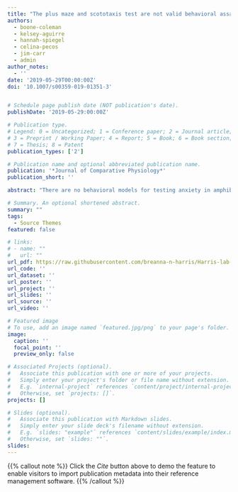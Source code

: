 ```yaml
---
title: "The plus maze and scototaxis test are not valid behavioral assays for anxiety assessment in the South African clawed frog"
authors:
  - boone-coleman
  - kelsey-aguirre
  - hannah-spiegel
  - celina-pecos
  - jim-carr
  - admin
author_notes:
  - ''
date: '2019-05-29T00:00:00Z'
doi: '10.1007/s00359-019-01351-3'


# Schedule page publish date (NOT publication's date).
publishDate: '2019-05-29:00:00Z'

# Publication type.
# Legend: 0 = Uncategorized; 1 = Conference paper; 2 = Journal article;
# 3 = Preprint / Working Paper; 4 = Report; 5 = Book; 6 = Book section;
# 7 = Thesis; 8 = Patent
publication_types: ['2']

# Publication name and optional abbreviated publication name.
publication: '*Journal of Comparative Physiology*'
publication_short: ''

abstract: "There are no behavioral models for testing anxiety in amphibians, a group of animals widely used for developmental, ecotoxicological, and genetic research. We aimed to validate two common rodent paradigms, the plus maze and the scototaxis test, for use in the aquatic African clawed frog (Xenopus laevis). We predicted: (a) that frogs would prefer the dark, vs. light, portions of the testing arenas (face validity), (b) that this behavior could be altered with acute administration of anxio-selective drugs (construct validity), and (c) that time spent in the dark portions of the arenas would be positively correlated (predictive validity). Prior to testing, frogs were treated with fluoxetine (selective serotonin reuptake inhibitor [SSRI]), desipramine (serotonin- and norepinephrine-reuptake inhibitor), caffeine (methylxanthine, adenosine receptor antagonist, phosphodiesterase inhibitor), saline, or were left unmanipulated. Each drug was administered acutely (1 h prior to testing; caffeine) or subacutely (24, 3, and 1 h prior to testing; fluoxetine, desipramine) at one of three doses. Plus maze and scototaxis testing were separated by 1 week; each frog completed both behavioral tasks and was treated with the same drug regimen prior to testing. Overall, both tests showed face validity, however, data suggest these paradigms lack both construct and predictive validity."

# Summary. An optional shortened abstract.
summary: ""
tags:
  - Source Themes
featured: false

# links:
# - name: ""
#   url: ""
url_pdf: https://raw.githubusercontent.com/breanna-n-harris/Harris-lab-website/c9c5f8151a6a5008e7c829c54d1d6a2ec5249962/content/publication/Coleman_etal_2019_frog_anxiety/Coleman_etal_2019_frog_anxiety_author_copy.pdf
url_code: ''
url_dataset: ''
url_poster: ''
url_project: ''
url_slides: ''
url_source: ''
url_video: ''

# Featured image
# To use, add an image named `featured.jpg/png` to your page's folder.
image:
  caption: ''
  focal_point: ''
  preview_only: false

# Associated Projects (optional).
#   Associate this publication with one or more of your projects.
#   Simply enter your project's folder or file name without extension.
#   E.g. `internal-project` references `content/project/internal-project/index.md`.
#   Otherwise, set `projects: []`.
projects: []

# Slides (optional).
#   Associate this publication with Markdown slides.
#   Simply enter your slide deck's filename without extension.
#   E.g. `slides: "example"` references `content/slides/example/index.md`.
#   Otherwise, set `slides: ""`.
slides:
---
```


{{% callout note %}}
Click the _Cite_ button above to demo the feature to enable visitors to import publication metadata into their reference management software.
{{% /callout %}}
